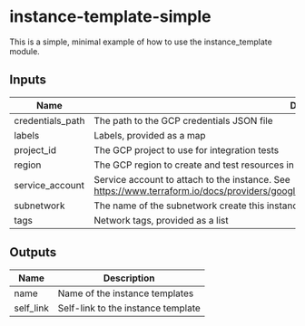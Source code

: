 # instance-template-simple

This is a simple, minimal example of how to use the instance_template module.

<!-- BEGINNING OF PRE-COMMIT-TERRAFORM DOCS HOOK -->
## Inputs

| Name | Description | Type | Default | Required |
|------|-------------|:----:|:-----:|:-----:|
| credentials\_path | The path to the GCP credentials JSON file | string | n/a | yes |
| labels | Labels, provided as a map | map(string) | n/a | yes |
| project\_id | The GCP project to use for integration tests | string | n/a | yes |
| region | The GCP region to create and test resources in | string | n/a | yes |
| service\_account | Service account to attach to the instance. See https://www.terraform.io/docs/providers/google/r/compute\_instance\_template.html#service\_account. | object | `"null"` | no |
| subnetwork | The name of the subnetwork create this instance in. | string | `""` | no |
| tags | Network tags, provided as a list | list(string) | n/a | yes |

## Outputs

| Name | Description |
|------|-------------|
| name | Name of the instance templates |
| self\_link | Self-link to the instance template |

<!-- END OF PRE-COMMIT-TERRAFORM DOCS HOOK -->
